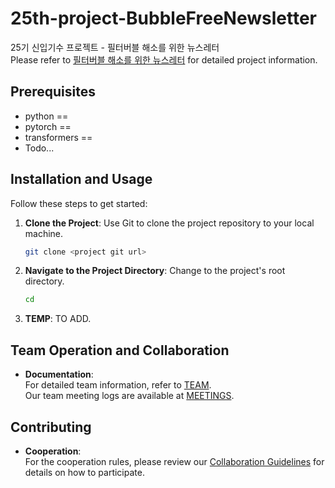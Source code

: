 # 25th-project-BubbleFreeNewsletter
25기 신입기수 프로젝트 - 필터버블 해소를 위한 뉴스레터 <br />
Please refer to [필터버블 해소를 위한 뉴스레터](docs/PROJECT.pdf) for detailed project information.
## Prerequisites
- python ==
- pytorch == 
- transformers ==
- Todo...

## Installation and Usage
Follow these steps to get started:
1. **Clone the Project**:
Use Git to clone the project repository to your local machine.
   ```bash
   git clone <project git url>
   ```
2. **Navigate to the Project Directory**:
   Change to the project's root directory.

   ```bash
   cd 
   ```
3. **TEMP**:
TO ADD.
    

## Team Operation and Collaboration
- **Documentation**: <br>
For detailed team information, refer to [TEAM](docs/TEAM.md). <br>Our team meeting logs are available at [MEETINGS](docs/MEETINGS.md).
## Contributing

- **Cooperation**: <br>
For the cooperation rules, please review our [Collaboration Guidelines](docs/CONTRIBUTING.md) for details on how to participate.
